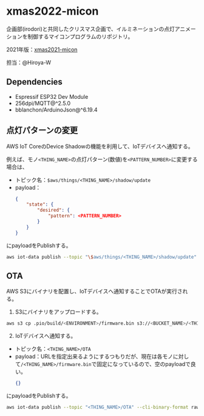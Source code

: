 # xmas2022-micon

企画部(irodori)と共同したクリスマス企画で、イルミネーションの点灯アニメーションを制御するマイコンプログラムのリポジトリ。

2021年版：[xmas2021-micon](https://github.com/StudioAquatan/xmas2021-micon)

担当：@Hiroya-W

## Dependencies

- Espressif ESP32 Dev Module
- 256dpi/MQTT@^2.5.0
- bblanchon/ArduinoJson@^6.19.4

## 点灯パターンの変更

AWS IoT CoreのDevice Shadowの機能を利用して、IoTデバイスへ通知する。

例えば、モノ`<THING_NAME>`の点灯パターン(数値)を`<PATTERN_NUMBER>`に変更する場合は、

- トピック名：`$aws/things/<THING_NAME>/shadow/update`
- payload：
    ```json
    {
        "state": { 
            "desired": {
                "pattern": <PATTERN_NUMBER> 
            }
        } 
    }
    ```

にpayloadをPublishする。

```bash
aws iot-data publish --topic "\$aws/things/<THING_NAME>/shadow/update" --cli-binary-format raw-in-base64-out --payload '{"state": { "desired": { "pattern": <PATTERN_NUMBER> } } }'
```

## OTA

AWS S3にバイナリを配置し、IoTデバイスへ通知することでOTAが実行される。

1. S3にバイナリをアップロードする。

```bash
aws s3 cp .pio/build/<ENVIRONMENT>/firmware.bin s3://<BUCKET_NAME>/<THING_NAME>/
```

2. IoTデバイスへ通知する。

- トピック名：`<THING_NAME>/OTA`
- payload：URLを指定出来るようにするつもりだが、現在は各モノに対して`/<THING_NAME>/firmware.bin`で固定になっているので、空のpayloadで良い。
    ```json
    {}
    ```

にpayloadをPublishする。

```bash
aws iot-data publish --topic "<THING_NAME>/OTA" --cli-binary-format raw-in-base64-out --payload '{}'
```
